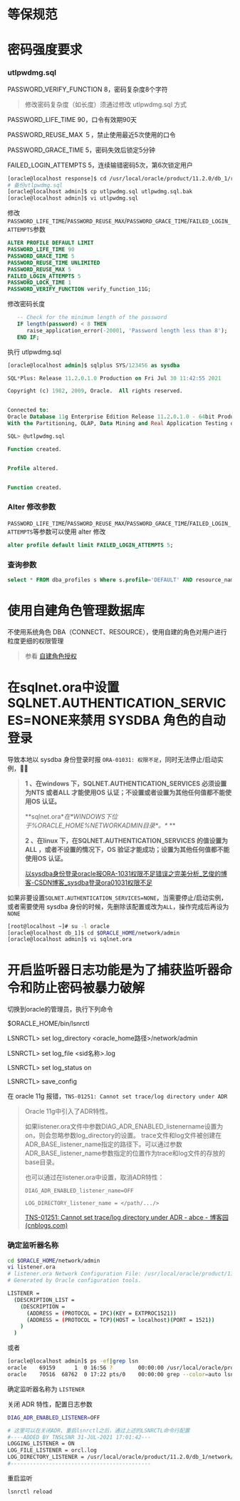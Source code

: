 # 等保规范



# 密码强度要求

### utlpwdmg.sql

PASSWORD_VERIFY_FUNCTION 8，密码复杂度8个字符

> 修改密码复杂度（如长度）须通过修改 utlpwdmg.sql 方式

PASSWORD_LIFE_TIME 90，口令有效期90天

PASSWORD_REUSE_MAX ５，禁止使用最近5次使用的口令

PASSWORD_GRACE_TIME 5，密码失效后锁定5分钟

FAILED_LOGIN_ATTEMPTS 5，连续输错密码5次，第6次锁定用户

```bash
[oracle@localhost response]$ cd /usr/local/oracle/product/11.2.0/db_1/rdbms/admin/
# 备份utlpwdmg.sql
[oracle@localhost admin]$ cp utlpwdmg.sql utlpwdmg.sql.bak
[oracle@localhost admin]$ vi utlpwdmg.sql
```

修改`PASSWORD_LIFE_TIME`/`PASSWORD_REUSE_MAX`/`PASSWORD_GRACE_TIME`/`FAILED_LOGIN_ATTEMPTS`参数

```sql
ALTER PROFILE DEFAULT LIMIT
PASSWORD_LIFE_TIME 90
PASSWORD_GRACE_TIME 5
PASSWORD_REUSE_TIME UNLIMITED
PASSWORD_REUSE_MAX 5
FAILED_LOGIN_ATTEMPTS 5
PASSWORD_LOCK_TIME 1
PASSWORD_VERIFY_FUNCTION verify_function_11G;
```

修改密码长度

```sql
   -- Check for the minimum length of the password
   IF length(password) < 8 THEN
      raise_application_error(-20001, 'Password length less than 8');
   END IF;
```

执行 utlpwdmg.sql

```sql
[oracle@localhost admin]$ sqlplus SYS/123456 as sysdba

SQL*Plus: Release 11.2.0.1.0 Production on Fri Jul 30 11:42:55 2021

Copyright (c) 1982, 2009, Oracle.  All rights reserved.


Connected to:
Oracle Database 11g Enterprise Edition Release 11.2.0.1.0 - 64bit Production
With the Partitioning, OLAP, Data Mining and Real Application Testing options

SQL> @utlpwdmg.sql

Function created.


Profile altered.


Function created.
```



### Alter 修改参数

`PASSWORD_LIFE_TIME`/`PASSWORD_REUSE_MAX`/`PASSWORD_GRACE_TIME`/`FAILED_LOGIN_ATTEMPTS`等参数可以使用 alter 修改

```sql
alter profile default limit FAILED_LOGIN_ATTEMPTS 5;
```



### 查询参数

```sql
select * FROM dba_profiles s Where s.profile='DEFAULT' AND resource_name='PASSWORD_LIFE_TIME';
```

# 使用自建角色管理数据库

不使用系统角色 DBA（CONNECT、RESOURCE），使用自建的角色对用户进行粒度更细的权限管理

> 参看 [自建角色授权](/数据库/oracle/sqlplus?id=自建角色授权)

# 在sqlnet.ora中设置SQLNET.AUTHENTICATION_SERVICES=NONE来禁用 SYSDBA 角色的自动登录

导致本地以 sysdba 身份登录时报 `ORA-01031: 权限不足`，同时无法停止/启动实例，:dog::dog:

> **1 、在windows 下，SQLNET.AUTHENTICATION_SERVICES 必须设置为NTS 或者ALL 才能使用OS 认证；不设置或者设置为其他任何值都不能使用OS 认证。**
>
> **sqlnet.ora\**在\**WINDOWS下位于%ORACLE_HOME%NETWORKADMIN目录\**。\**
> **
>
> **2 、在linux 下，在SQLNET.AUTHENTICATION_SERVICES 的值设置为ALL ，或者不设置的情况下，OS 验证才能成功；设置为其他任何值都不能使用OS 认证。**
>
> [以sysdba身份登录oracle报ORA-1031权限不足错误之完美分析_艺俊的博客-CSDN博客_sysdba登录ora01031权限不足](https://blog.csdn.net/qq_23412263/article/details/52234095)

如果非要设置`SQLNET.AUTHENTICATION_SERVICES=NONE`，当需要停止/启动实例，或者需要使用 sysdba 身份的时候，先删除该配置或改为`ALL`，操作完成后再设为`NONE`

```bash
[root@localhost ~]# su -l oracle
[oracle@localhost db_1]$ cd $ORACLE_HOME/network/admin
[oracle@localhost admin]$ vi sqlnet.ora
```

# 开启监听器日志功能是为了捕获监听器命令和防止密码被暴力破解

切换到oracle的管理员，执行下列命令

$ORACLE_HOME/bin/lsnrctl

LSNRCTL> set log_directory <oracle_home路径>/network/admin

LSNRCTL> set log_file <sid名称>.log

LSNRCTL> set log_status on

LSNRCTL> save_config

在 oracle 11g 报错，`TNS-01251: Cannot set trace/log directory under ADR`

> Oracle 11g中引入了ADR特性。
>
> 如果listener.ora文件中参数DIAG_ADR_ENABLED_listenername设置为on，则会忽略参数log_directory的设置。 trace文件和log文件被创建在ADR_BASE_listener_name指定的路径下。可以通过参数ADR_BASE_listener_name参数指定的位置作为trace和log文件的存放的base目录。
>
> 也可以通过在listener.ora中设置，取消ADR特性：
>
> ```properties
> DIAG_ADR_ENABLED_listener_name=OFF 
> 
> LOG_DIRECTORY_listener_name = </path/.../>
> ```
>
> [TNS-01251: Cannot set trace/log directory under ADR - abce - 博客园 (cnblogs.com)](https://www.cnblogs.com/abclife/p/4611586.html)



### 确定监听器名称

```bash
cd $ORACLE_HOME/network/admin
vi listener.ora
# listener.ora Network Configuration File: /usr/local/oracle/product/11.2.0/db_1/network/admin/listener.ora
# Generated by Oracle configuration tools.

LISTENER =
  (DESCRIPTION_LIST =
    (DESCRIPTION =
      (ADDRESS = (PROTOCOL = IPC)(KEY = EXTPROC1521))
      (ADDRESS = (PROTOCOL = TCP)(HOST = localhost)(PORT = 1521))
    )
  )
```

或者

```bash
[oracle@localhost admin]$ ps -ef|grep lsn
oracle    69159      1  0 16:56 ?        00:00:00 /usr/local/oracle/product/11.2.0/db_1/bin/tnslsnr LISTENER -inherit
oracle    70516  68762  0 17:22 pts/0    00:00:00 grep --color=auto lsn
```

确定监听器名称为 `LISTENER`

关闭 ADR 特性，配置日志参数

```bash
DIAG_ADR_ENABLED_LISTENER=OFF

# 这里可以在关闭ADR、重启lsnrctl之后，通过上述的LSNRCTL命令行配置
#----ADDED BY TNSLSNR 31-JUL-2021 17:01:42---
LOGGING_LISTENER = ON
LOG_FILE_LISTENER = orcl.log
LOG_DIRECTORY_LISTENER = /usr/local/oracle/product/11.2.0/db_1/network/admin
#--------------------------------------------
```

重启监听

```bash
lsnrctl reload
```

